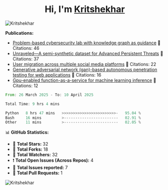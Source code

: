 
<h1 align="center">Hi, I'm <a href="https://Kritshekhar.github.io/Me.io/" target="blank">
Kritshekhar</a></h1>

<!--
**Kritshekhar/Kritshekhar** is a ✨ _special_ ✨ repository because its `README.md` (this file) appears on your GitHub profile.

Here are some ideas to get you started:

- 🔭 I’m currently working on ...
- 🌱 I’m currently learning ...
- 👯 I’m looking to collaborate on ...
- 🤔 I’m looking for help with ...
- 💬 Ask me about ...
- 📫 How to reach me: ...
- 😄 Pronouns: ...
- ⚡ Fun fact: ...
-->
<p align="left"> <img src="https://komarev.com/ghpvc/?username=Kritshekhar&label=Profile%20views&color=0e75b6&style=flat" alt="Kritshekhar" /> </p>

<!-- PUBLICATION START -->
**Publications:**
- [Problem-based cybersecurity lab with knowledge graph as guidance](#) 📄 Citations: 46
- [Unraveled—A semi-synthetic dataset for Advanced Persistent Threats](#) 📄 Citations: 37
- [User migration across multiple social media platforms](#) 📄 Citations: 22
- [Generative adversarial network (gan)-based autonomous penetration testing for web applications](#) 📄 Citations: 16
- [Gpu-enabled function-as-a-service for machine learning inference](#) 📄 Citations: 12

<!-- PUBLICATION END -->



<!--START_SECTION:waka-->

```rust
From: 26 March 2025 - To: 10 April 2025

Total Time: 9 hrs 4 mins

Python   8 hrs 47 mins   >>>>>>>>>>>>>>>>>>>>>>>>-   95.04 %
Bash     16 mins         >------------------------   02.91 %
Other    11 mins         >------------------------   02.05 %
```

<!--END_SECTION:waka-->



<!-- GITHUB STATS START -->
📊 **GitHub Statistics:**

- 🌟 **Total Stars:** 32
- 🍴 **Total Forks:** 18
- 👀 **Total Watchers:** 32
- ❗ **Total Open Issues (Across Repos):** 4
- 📝 **Total Issues reported:** 7
- 🔄 **Total Pull Requests:** 1
<!-- GITHUB STATS END -->

<p><img align="left" src="https://github-readme-stats.vercel.app/api/top-langs?username=Kritshekhar&show_icons=true&locale=en&layout=compact" alt="Kritshekhar" /></p>
